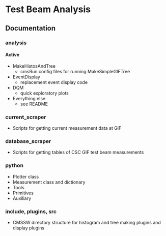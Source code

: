 # Test Beam Analysis

## Documentation

### analysis

#### Active
  - MakeHistosAndTree
    - cmsRun config files for running MakeSimpleGIFTree
  - EventDisplay
    - replacement event display code
  - DQM
    - quick exploratory plots
  - Everything else
    - see README

### current_scraper
  - Scripts for getting current measurement data at GIF

### database_scraper
  - Scripts for getting tables of CSC GIF test beam measurements

### python
  - Plotter class
  - Measurement class and dictionary
  - Tools
  - Primitives
  - Auxiliary

### include, plugins, src
  - CMSSW directory structure for histogram and tree making plugins and display plugins
